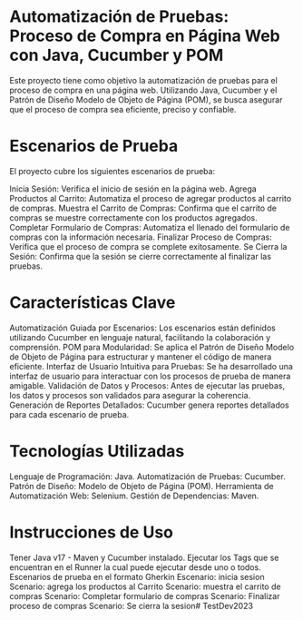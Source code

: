 # Automatización de Pruebas: Proceso de Compra en Página Web con Java, Cucumber y POM
Este proyecto tiene como objetivo la automatización de pruebas para el proceso de compra en una página web. Utilizando Java, Cucumber y el Patrón de Diseño Modelo de Objeto de Página (POM), se busca asegurar que el proceso de compra sea eficiente, preciso y confiable.

# Escenarios de Prueba
El proyecto cubre los siguientes escenarios de prueba:

Inicia Sesión: Verifica el inicio de sesión en la página web.
Agrega Productos al Carrito: Automatiza el proceso de agregar productos al carrito de compras.
Muestra el Carrito de Compras: Confirma que el carrito de compras se muestre correctamente con los productos agregados.
Completar Formulario de Compras: Automatiza el llenado del formulario de compras con la información necesaria.
Finalizar Proceso de Compras: Verifica que el proceso de compra se complete exitosamente.
Se Cierra la Sesión: Confirma que la sesión se cierre correctamente al finalizar las pruebas.

# Características Clave
Automatización Guiada por Escenarios: Los escenarios están definidos utilizando Cucumber en lenguaje natural, facilitando la colaboración y comprensión.
POM para Modularidad: Se aplica el Patrón de Diseño Modelo de Objeto de Página para estructurar y mantener el código de manera eficiente.
Interfaz de Usuario Intuitiva para Pruebas: Se ha desarrollado una interfaz de usuario para interactuar con los procesos de prueba de manera amigable.
Validación de Datos y Procesos: Antes de ejecutar las pruebas, los datos y procesos son validados para asegurar la coherencia.
Generación de Reportes Detallados: Cucumber genera reportes detallados para cada escenario de prueba.

# Tecnologías Utilizadas
Lenguaje de Programación: Java.
Automatización de Pruebas: Cucumber.
Patrón de Diseño: Modelo de Objeto de Página (POM).
Herramienta de Automatización Web:  Selenium.
Gestión de Dependencias: Maven.

# Instrucciones de Uso
Tener Java v17 - Maven y Cucumber instalado.
Ejecutar los Tags que se encuentran en el Runner la cual puede ejecutar desde uno o todos.
Escenarios de prueba en el formato Gherkin
Escenario: inicia sesion
Scenario: agrega los productos al Carrito
Scenario: muestra el carrito de compras
Scenario: Completar formulario de compras
Scenario: Finalizar proceso de compras
Scenario: Se cierra la sesion# TestDev2023

